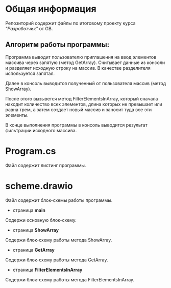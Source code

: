# Общая информация

Репозиторий содержит файлы по итоговому проекту курса *"Разработчик"* от GB.

<h2>Алгоритм работы программы: </h2>

Программа выводит пользователю приглашения на ввод элементов массива через запятую (метод GetArray). Считывает данные из консоли и разделяет исходную строку на массив. В качестве разделителя используется запятая.

Далее в консоль выводится полученный от пользователя массив (метод ShowArray).

После этого вызывется метод FilterElementsInArray, который сначала находит количество всех элементов, длина которых не превышает или равна трем, а затем создает новый массив и заносит туда все эти элементы.

В конце выполнения программы в консоль выводится результат фильтрации исходного массива.

# Program.cs

Файл содержит листинг программы.

# scheme.drawio

Файл содержит блок-схемы работы программы.

* страница **main**

Содержи основную блок-схему.

* страница **ShowArray**

Содержи блок-схему работы метода ShowArray.

* страница **GetArray**

Содержи блок-схему работы метода GetArray.

* страница **FilterElementsInArray**

Содержи блок-схему работы метода FilterElementsInArray.
